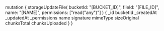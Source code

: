 mutation {
    storageUpdateFile(
        bucketId: "[BUCKET_ID]",
        fileId: "[FILE_ID]",
        name: "[NAME]",
        permissions: ["read("any")"]
    ) {
        _id
        bucketId
        _createdAt
        _updatedAt
        _permissions
        name
        signature
        mimeType
        sizeOriginal
        chunksTotal
        chunksUploaded
    }
}
